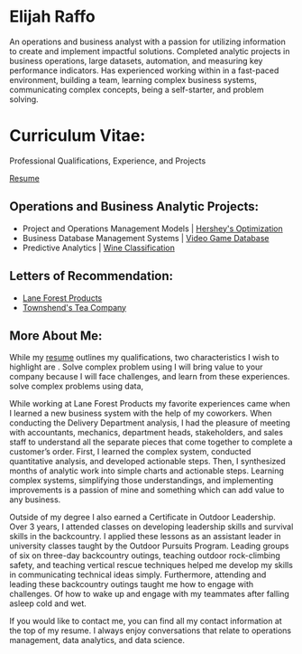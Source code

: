 # Elijah Raffo  
An operations and business analyst with a passion for utilizing information to create and implement impactful solutions. Completed analytic projects in business operations, large datasets, automation, and measuring key performance indicators. Has experienced working within in a fast-paced environment, building a team, learning complex business systems, communicating complex concepts, being a self-starter, and problem solving. 

# Curriculum Vitae:
Professional Qualifications, Experience, and Projects

[Resume](eliraffo.github.io/AlphaResume_ERaffo(2019).pdf)

## Operations and Business Analytic Projects:
- Project and Operations Management Models | [Hershey's Optimization](eliraffo.github.io/OBA466)
- Business Database Management Systems | [Video Game Database](eliraffo.github.io/OBA444)
- Predictive Analytics | [Wine Classification](eliraffo.github.io/OBA410)

## Letters of Recommendation:
- [Lane Forest Products](eliraffo.github.io/LOR_LaneForest.PDF)
- [Townshend's Tea Company](eliraffo.github.io/LOR_Townshends.PDF)

## More About Me:
While my [resume](eliraffo.github.io/AlphaResume_ERaffo(2019).pdf) outlines my qualifications, two characteristics I wish to highlight are . Solve complex problem using  I will bring value to your company because I will face challenges, and learn from these experiences. solve complex problems using data, [](=250x250)

While working at Lane Forest Products my favorite experiences came when I learned a new business system with the help of my coworkers. When conducting the Delivery Department analysis, I had the pleasure of meeting with accountants, mechanics, department heads, stakeholders, and sales staff to understand all the separate pieces that come together to complete a customer’s order. First, I learned the complex system, conducted quantitative analysis, and developed actionable steps. Then, I synthesized months of analytic work into simple charts and actionable steps. Learning complex systems, simplifying those understandings, and implementing improvements is a passion of mine and something which can add value to any business.

Outside of my degree I also earned a Certificate in Outdoor Leadership. Over 3 years, I attended classes on developing leadership skills and survival skills in the backcountry. I applied these lessons as an assistant leader in university classes taught by the Outdoor Pursuits Program. Leading groups of six on three-day backcountry outings, teaching outdoor rock-climbing safety, and teaching vertical rescue techniques helped me develop my skills in communicating technical ideas simply. Furthermore, attending and leading these backcountry outings taught me how to engage with challenges. Of how to wake up and engage with my teammates after falling asleep cold and wet.

If you would like to contact me, you can find all my contact information at the top of my resume. I always enjoy conversations that relate to operations management, data analytics, and data science.
